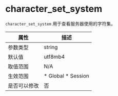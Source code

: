 character_set_system 
=========================================

`character_set_system` 用于查看服务器使用的字符集。


| **属性** |                                                   **描述**                                                   |
|--------|------------------------------------------------------------------------------------------------------------|
| 参数类型   | string                                                                                                     |
| 默认值    | utf8mb4                                                                                                    |
| 取值范围   | N/A                                                                                                        |
| 生效范围   | * Global   * Session    |
| 是否可以修改 | 否                                                                                                          |


